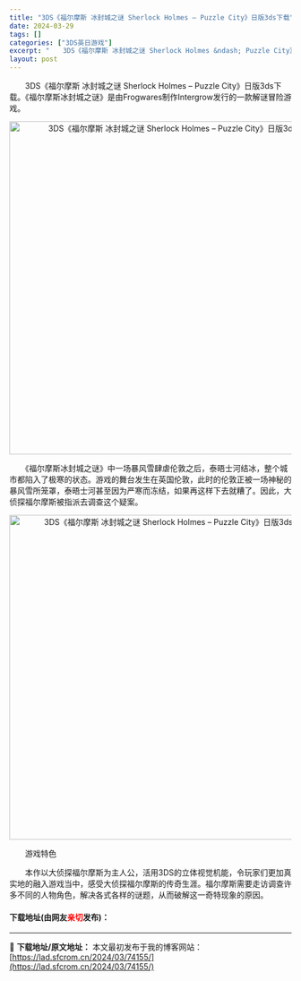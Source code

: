 ```yaml
---
title: "3DS《福尔摩斯 冰封城之谜 Sherlock Holmes – Puzzle City》日版3ds下载"
date: 2024-03-29
tags: []
categories: ["3DS英日游戏"]
excerpt: "　　3DS《福尔摩斯 冰封城之谜 Sherlock Holmes &ndash; Puzzle City》日版3ds下载。《福尔摩斯冰封城之谜》是由Frogwares制作Intergrow发行的一款解谜冒险游戏。 　　《福尔摩斯冰封城之谜》中一场暴风雪肆虐伦敦之后，泰晤士河结冰，整个城市都陷入了极寒&hellip;"
layout: post
---
```


 <p>　　3DS《福尔摩斯 冰封城之谜 Sherlock Holmes &ndash; Puzzle City》日版3ds下载。《福尔摩斯冰封城之谜》是由Frogwares制作Intergrow发行的一款解谜冒险游戏。</p> <p align="center"><img align="" border="0" src="https://lad.sfcrom.cn/wp-content/uploads/2024/03/20240329_660628e4d51d9.png" width="595" alt="3DS《福尔摩斯 冰封城之谜 Sherlock Holmes – Puzzle City》日版3ds下载" /></p> <p>　　《福尔摩斯冰封城之谜》中一场暴风雪肆虐伦敦之后，泰晤士河结冰，整个城市都陷入了极寒的状态。游戏的舞台发生在英国伦敦，此时的伦敦正被一场神秘的暴风雪所笼罩，泰晤士河甚至因为严寒而冻结，如果再这样下去就糟了。因此，大侦探福尔摩斯被指派去调查这个疑案。</p> <p align="center"><img align="" border="0" src="https://lad.sfcrom.cn/wp-content/uploads/2024/03/20240329_660628e60f925.png" width="580" alt="3DS《福尔摩斯 冰封城之谜 Sherlock Holmes – Puzzle City》日版3ds下载" /></p> <p>　　游戏特色</p> <p>　　本作以大侦探福尔摩斯为主人公，活用3DS的立体视觉机能，令玩家们更加真实地的融入游戏当中，感受大侦探福尔摩斯的传奇生涯。福尔摩斯需要走访调查许多不同的人物角色，解决各式各样的谜题，从而破解这一奇特现象的原因。</p> <p><h4>下载地址(由网友<font color="red">亲切</font>发布)：</h4></p> 

---
📖 **下载地址/原文地址：** 本文最初发布于我的博客网站：[https://lad.sfcrom.cn/2024/03/74155/](https://lad.sfcrom.cn/2024/03/74155/)
